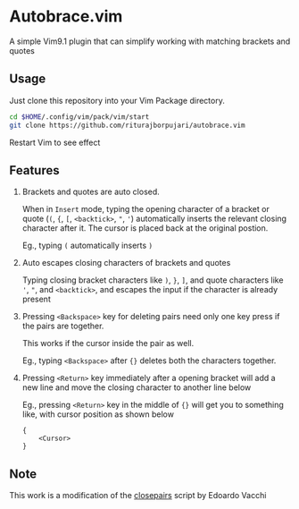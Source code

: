 # Autobrace.vim
A simple Vim9.1 plugin that can simplify working with matching brackets and
quotes

## Usage
Just clone this repository into your Vim Package directory.

```sh
cd $HOME/.config/vim/pack/vim/start
git clone https://github.com/riturajborpujari/autobrace.vim
```

Restart Vim to see effect

## Features
1. Brackets and quotes are auto closed.
    

    When in `Insert` mode, typing the opening character of a bracket or quote
    (`(`, `{`, `[`, `<backtick>`, `"`, `'`) automatically inserts the relevant
    closing character after it. The cursor is placed back at the original 
    postion.

    Eg., typing `(` automatically inserts `)`
2. Auto escapes closing characters of brackets and quotes

    Typing closing bracket characters like `)`, `}`, `]`, and quote characters
    like `'`, `"`, and `<backtick>`, and escapes the input if the character is
    already present
3. Pressing `<Backspace>` key for deleting pairs need only one key press if the
   pairs are together.
   

   This works if the cursor inside the pair as well.

   Eg., typing `<Backspace>` after `{}` deletes both the characters together.
4. Pressing `<Return>` key immediately after a opening bracket will add a new
   line and move the closing character to another line below


   Eg., pressing `<Return>` key in the middle of `{}` will get you to something
   like, with cursor position as shown below
   ```
   {
       <Cursor>
   }
   ```

## Note
This work is a modification of the
[closepairs](https://www.vim.org/scripts/script.php?script_id=2373) script by
Edoardo Vacchi
